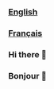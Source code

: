### [English](https://github.com/subversive-eu/subversive-eu/blob/main/README.md#hi-there-)
### [Français](https://github.com/subversive-eu/subversive-eu/blob/main/README.md#bonjour-)


### Hi there 👋

<!--
**subversive-eu/subversive-eu** is a ✨ _special_ ✨ repository because its `README.md` (this file) appears on your GitHub profile.

Here are some ideas to get you started:

- 🔭 I’m currently working on ...
- 🌱 I’m currently learning ...
- 👯 I’m looking to collaborate on ...
- 🤔 I’m looking for help with ...
- 💬 Ask me about ...
- 📫 How to reach me: ...
- 😄 Pronouns: ...
- ⚡ Fun fact: ...
-->

### Bonjour 👋
